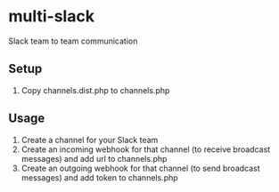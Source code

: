 # multi-slack
Slack team to team communication

## Setup
1. Copy channels.dist.php to channels.php

## Usage
1. Create a channel for your Slack team
2. Create an incoming webhook for that channel (to receive broadcast messages) and add url to channels.php
3. Create an outgoing webhook for that channel (to send broadcast messages) and add token to channels.php
